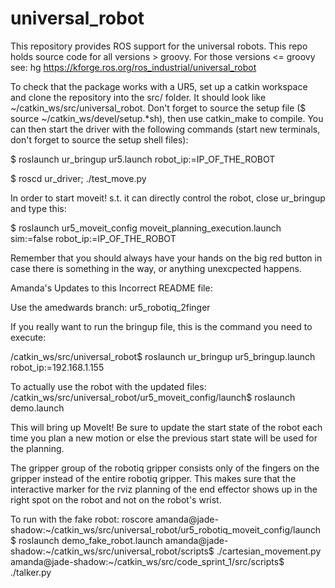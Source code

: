 universal_robot
===============

This repository provides ROS support for the universal robots.  This repo holds source code for all versions > groovy.  For those versions <= groovy see: hg https://kforge.ros.org/ros_industrial/universal_robot

To check that the package works with a UR5, set up a catkin workspace and clone the repository into the src/ folder. It should look like ~/catkin_ws/src/universal_robot. Don't forget to source the setup file ($ source ~/catkin_ws/devel/setup.*sh), then use catkin_make to compile.
You can then start the driver with the following commands (start new terminals, don't forget to source the setup shell files):

$ roslaunch ur_bringup ur5.launch robot_ip:=IP_OF_THE_ROBOT

$ roscd ur_driver; ./test_move.py


In order to start moveit! s.t. it can directly control the robot, close ur_bringup and type this:

$ roslaunch ur5_moveit_config moveit_planning_execution.launch sim:=false robot_ip:=IP_OF_THE_ROBOT

Remember that you should always have your hands on the big red button in case there is something in the way, or anything unexcpected happens.



Amanda's Updates to this Incorrect README file:

Use the amedwards branch: ur5_robotiq_2finger

If you really want to run the bringup file, this is the command you need to execute:

/catkin_ws/src/universal_robot$ roslaunch ur_bringup ur5_bringup.launch robot_ip:=192.168.1.155

To actually use the robot with the updated files:
/catkin_ws/src/universal_robot/ur5_moveit_config/launch$ roslaunch demo.launch

This will bring up MoveIt!  Be sure to update the start state of the robot each time you plan a new motion or else the previous start state will be used for the planning.

The gripper group of the robotiq gripper consists only of the fingers on the gripper instead of the entire robotiq gripper.  This makes sure that the interactive marker for the rviz planning of the end effector shows up in the right spot on the robot and not on the robot's wrist.

To run with the fake robot:
roscore
amanda@jade-shadow:~/catkin_ws/src/universal_robot/ur5_robotiq_moveit_config/launch$ roslaunch demo_fake_robot.launch 
amanda@jade-shadow:~/catkin_ws/src/universal_robot/scripts$ ./cartesian_movement.py 
amanda@jade-shadow:~/catkin_ws/src/code_sprint_1/src/scripts$ ./talker.py 
